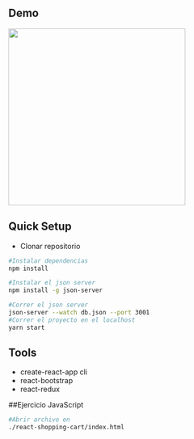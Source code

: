 ## Demo
<img src="https://github.com/itsandromeda/Shoes-Store/blob/master/src/img/demo.gif" height="350" />

## Quick Setup
- Clonar repositorio

```bash
#Instalar dependencias
npm install

#Instalar el json server
npm install -g json-server

#Correr el json server
json-server --watch db.json --port 3001
#Correr el proyecto en el localhost
yarn start
```

## Tools

- create-react-app cli
- react-bootstrap
- react-redux

##Ejercicio JavaScript

```bash
#Abrir archivo en
./react-shopping-cart/index.html
```
